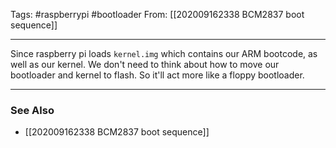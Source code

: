 Tags: #raspberrypi #bootloader 
From: [[202009162338 BCM2837 boot sequence]]

---
Since raspberry pi loads `kernel.img` which contains our ARM bootcode, as well as our kernel. We don't need to think about how to move our bootloader and kernel to flash. So it'll act more like a floppy bootloader.

---
### See Also
- [[202009162338 BCM2837 boot sequence]]

